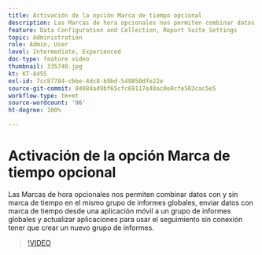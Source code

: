 ```yaml
---
title: Activación de la opción Marca de tiempo opcional
description: Las Marcas de hora opcionales nos permiten combinar datos con y sin marca de tiempo en el mismo grupo de informes globales, enviar datos con marca de tiempo desde una aplicación móvil a un grupo de informes globales y actualizar aplicaciones para usar el seguimiento sin conexión tener que crear un nuevo grupo de informes.
feature: Data Configuration and Collection, Report Suite Settings
topic: Administration
role: Admin, User
level: Intermediate, Experienced
doc-type: feature video
thumbnail: 335740.jpg
kt: KT-8455
exl-id: 7cc87784-cbbe-4dc8-b9bd-549850dfe22e
source-git-commit: 84984ad9bf65cfc69117e40ac0e0cfe503cac5e5
workflow-type: tm+mt
source-wordcount: '96'
ht-degree: 100%

---
```


# Activación de la opción Marca de tiempo opcional

Las Marcas de hora opcionales nos permiten combinar datos con y sin marca de tiempo en el mismo grupo de informes globales, enviar datos con marca de tiempo desde una aplicación móvil a un grupo de informes globales y actualizar aplicaciones para usar el seguimiento sin conexión tener que crear un nuevo grupo de informes.

>[!VIDEO](https://video.tv.adobe.com/v/3418612/?quality=12&learn=on&captions=spa)

